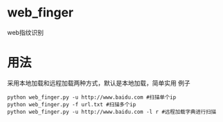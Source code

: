 # web_finger
web指纹识别

# 用法
采用本地加载和远程加载两种方式，默认是本地加载，简单实用
例子
```
python web_finger.py -u http://www.baidu.com #扫描单个ip
python web_finger.py -f url.txt #扫描多个ip
python web_finger.py -u http://www.baidu.com -l r #远程加载字典进行扫描
```


